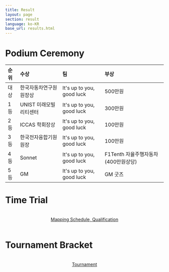 ```yaml
---
title: Result
layout: page
section: result
language: ko-KR
base_url: results.html
---
```


# Podium Ceremony


| 순위 | 수상 | 팀 | 부상 |
|:---|:---|:---|:---|
| 대상 | 한국자동차연구원 원장상 | It's up to you, good luck | 500만원 |
| 1등 |  UNIST 미래모빌리티센터 | It's up to you, good luck | 300만원 |
| 2등 | ICCAS 학회장상 | It's up to you, good luck | 100만원 |
| 3등 | 한국전자융합기원 원장 | It's up to you, good luck | 100만원 |
| 4등 | Sonnet | It's up to you, good luck | F1Tenth 자율주행자동차(400만원상당) |
| 5등 | GM | It's up to you, good luck | GM 굿즈 |


# Time Trial

<br>

<!-- [Mapping Schedule, Qualification Schedule, Qualification Result](https://docs.google.com/spreadsheets/d/1eQpSkZx9a3RhTlKw-gK5Nj0ywJBRo5ARTXl-dxON8jY/edit?usp=sharing) -->
<center class="actions">
	<a href="https://docs.google.com/spreadsheets/d/1eQpSkZx9a3RhTlKw-gK5Nj0ywJBRo5ARTXl-dxON8jY/edit?usp=sharing" class="button">Mapping Schedule, Qualification</a>
</center>
<!-- <img src="../images/result_tt.png"  style="width: 80%" alt="Time Trial" /> -->

<br>

# Tournament Bracket

<br>

<!-- [Tournament](https://challonge.com/ko/odah4c7x)  -->
<center class="actions">
	<a href="https://challonge.com/ko/odah4c7x" class="button">Tournament</a>
</center>
<!-- <img src="../images/result_bracket.png"  style="width: 80%" alt="Tournament Bracket" /> -->

<br>

<!-- # Head to Head

<br>
<center>
To Be Determined.

<!-- <img src="../images/result_hth.png"  alt="Head to Head" /> -->
<!-- </center>
<br> --> 

